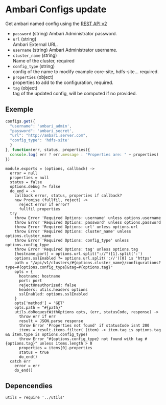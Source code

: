 
# Ambari Configs update

Get ambari named config using the [REST API v2](https://github.com/apache/ambari/blob/trunk/ambari-server/docs/api/v1)

* `password` (string)
  Ambari Administrator password.
* `url` (string)   
  Ambari External URL.
* `username` (string)
  Ambari Administrator username.
* `cluster_name` (string)   
  Name of the cluster, required
* `config_type` (string)   
  config of the name to modify example core-site, hdfs-site... required.
* `properties` (object)   
  properties to add to the configuration, required.
* `tag` (object)   
  tag of the updated config, will be computed if no provided.

## Exemple

```js
configs.get({
  "username": 'ambari_admin',
  "password": 'ambari_secret',
  "url": "http://ambari.server.com",
  "config_type": 'hdfs-site'
  }
}, function(err, status, properties){
  console.log( err ? err.message : "Properties are: " + properties)
})
```

    module.exports = (options, callback) ->
      error = null
      properties = null
      status = false
      options.debug ?= false
      do_end = ->
        callback error, status, properties if callback?
        new Promise (fullfil, reject) ->
          reject error if error?
          fullfil properties
      try
        throw Error 'Required Options: username' unless options.username
        throw Error 'Required Options: password' unless options.password
        throw Error 'Required Options: url' unless options.url
        throw Error 'Required Options: cluster_name' unless options.cluster_name
        throw Error 'Required Options: config_type' unless options.config_type
        throw Error 'Required Options: tag' unless options.tag
        [hostname,port] = options.url.split("://")[1].split(':')
        options.sslEnabled ?= options.url.split('://')[0] is 'https'
        path = "/api/v1/clusters/#{options.cluster_name}/configurations?type=#{options.config_type}&tag=#{options.tag}"
        opts = {
          hostname: hostname
          port: port
          rejectUnauthorized: false
          headers: utils.headers options
          sslEnabled: options.sslEnabled
        }
        opts['method'] = 'GET'
        opts.path = "#{path}"
        utils.doRequestWithOptions opts, (err, statusCode, response) ->
          throw err if err
          result = JSON.parse response
          throw Error 'Properties not found' if statusCode isnt 200
          items = result.items.filter( (item) -> item.tag is options.tag && item.type is options.config_type)
          throw Error "#{options.config_type} not found with tag #{options.tag}" unless items.length > 0
          properties = items[0].properties
          status = true
          do_end()
      catch err
        error = err
        do_end()

## Depencendies

    utils = require '../utils'
